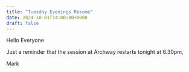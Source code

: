 ```yaml
---
title: "Tuesday Evenings Resume"
date: 2024-10-01T14:00:00+0000
draft: false
---
```

Hello Everyone 

Just a reminder that the session at Archway restarts tonight at 6.30pm,

Mark
<!--more-->
